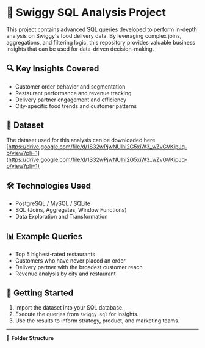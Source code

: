 # 🍴 Swiggy SQL Analysis Project

This project contains advanced SQL queries developed to perform in-depth analysis on Swiggy's food delivery data. By leveraging complex joins, aggregations, and filtering logic, this repository provides valuable business insights that can be used for data-driven decision-making.

## 🔍 Key Insights Covered

- Customer order behavior and segmentation
- Restaurant performance and revenue tracking
- Delivery partner engagement and efficiency
- City-specific food trends and customer patterns

## 🧩 Dataset

The dataset used for this analysis can be downloaded here [https://drive.google.com/file/d/1S32wPjwNUlhi2G5xiW3_wZvGVKipJq-b/view?pli=1](https://drive.google.com/file/d/1S32wPjwNUlhi2G5xiW3_wZvGVKipJq-b/view?pli=1)

## 🛠️ Technologies Used

- PostgreSQL / MySQL / SQLite
- SQL (Joins, Aggregates, Window Functions)
- Data Exploration and Transformation

## 📊 Example Queries

- Top 5 highest-rated restaurants
- Customers who have never placed an order
- Delivery partner with the broadest customer reach
- Revenue analysis by city and restaurant

## 🚀 Getting Started

1. Import the dataset into your SQL database.
2. Execute the queries from `swiggy.sql` for insights.
3. Use the results to inform strategy, product, and marketing teams.

---

📂 **Folder Structure**
